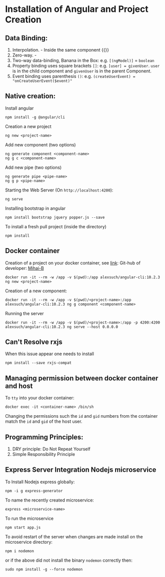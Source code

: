 # Installation of Angular and Project Creation
## Data Binding:
1. Interpolation. - Inside the same component {{}}
2. Zero-way. -  
3. Two-way data-binding, Banana in the Box: e.g. `[(ngModel)]` = `boolean`
4. Property binding uses square brackets `[]`: e.g. `[user] = givenUser`. `user` is in the child component and `givenUser` is in the parent Component.
5. Event binding uses parenthesis `()`: e.g. `(createUserEvent) = "onCreateUserEvent($event)"`

## Native creation:
Install angular
```console
npm install -g @angular/cli
```
Creation a new project
```console
ng new <project-name>
```
Add new component (two options)
```console
ng generate component <component-name>
ng g c <component-name>
```
Add new pipe (two options)
```console
ng generate pipe <pipe-name>
ng g p <pipe-name>
```
Starting the Web Server (On `http://localhost:4200`):
```console
ng serve
```
Installing bootstrap in angular
```console
npm install bootstrap jquery popper.js --save
```
To install a fresh pull project (inside the directory)
```
npm install
```

## Docker container
Creation of a project on your docker container, see [link](https://hub.docker.com/r/alexsuch/angular-cli):
Git-hub of developer: [Mihai-B](https://github.com/Mihai-B/angular-cli-docker)
```console
docker run -it --rm -w /app -v $(pwd):/app alexsuch/angular-cli:10.2.3 ng new <project-name>
```
Creation of a new component:
```console
docker run -it --rm -w /app -v $(pwd)/<project-name>:/app alexsuch/angular-cli:10.2.3 ng g component <component-name>
```
Running the server 
```console
docker run -it --rm -w /app -v $(pwd)/<project-name>:/app -p 4200:4200 alexsuch/angular-cli:10.2.3 ng serve --host 0.0.0.0
```

## Can't Resolve rxjs
When this issue appear one needs to install
```console
npm install --save rxjs-compat
```

## Managing permission between docker container and host
To `tty` into your docker container:
```console
docker exec -it <container-name> /bin/sh
```
Changing the permissions such the `id` and `gid` numbers from the container match the `id` and `gid` of the host user.

## Programming Principles:
1. DRY principle: Do Not Repeat Yourself
2. Simple Responsibility Principle

## Express Server Integration Nodejs microservice
To Install Nodejs express globally:
```console
npm -i g express-generator
```
To name the recently created microservice:
```console
express <microservice-name>
```
To run the microservice
```console
npm start app.js
```
To avoid restart of the server when changes are made install on the microservice directory:
```console
npm i nodemon
```
or if the above did not install the binary `nodemon` correctly then:
```console
sudo npm install -g --force nodemon
```


